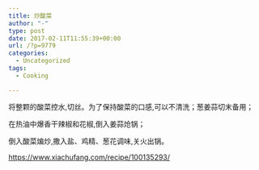 ```yaml
---
title: 炒酸菜
author: "-"
type: post
date: 2017-02-11T11:55:39+00:00
url: /?p=9779
categories:
  - Uncategorized
tags:
  - Cooking

---
```

将整颗的酸菜控水,切丝。为了保持酸菜的口感,可以不清洗；葱姜蒜切末备用；
  
在热油中爆香干辣椒和花椒,倒入姜蒜炝锅；
  
倒入酸菜煸炒,撒入盐、鸡精、葱花调味,关火出锅。
  
https://www.xiachufang.com/recipe/100135293/